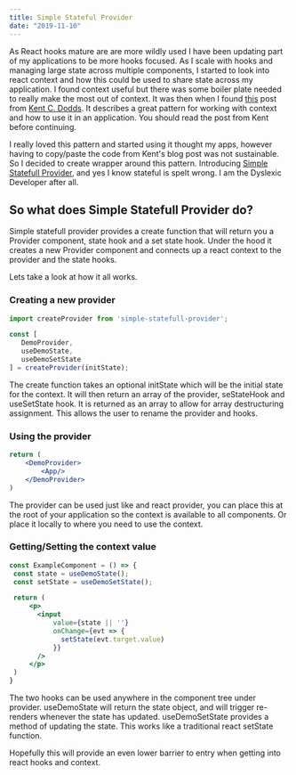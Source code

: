 ```yaml
---
title: Simple Stateful Provider
date: "2019-11-10"
---
```


As React hooks mature are are more wildly used I have been updating part of my applications to be more hooks focused. 
As I scale with hooks and managing large state across multiple components, I started to look into react context and how this 
could be used to share state across my application. I found context useful but there was some boiler plate needed to really 
make the most out of context. It was then when I found [this](https://kentcdodds.com/blog/how-to-use-react-context-effectively) 
post from [Kent C. Dodds](https://twitter.com/kentcdodds/). It describes a great pattern for working with context and how to 
use it in an application. You should read the post from Kent before continuing. 

I really loved this pattern and started using it thought my apps, however having to copy/paste the code from Kent's blog post 
was not sustainable. So I decided to create wrapper around this pattern. Introducing [Simple Statefull Provider](https://www.npmjs.com/package/simple-statefull-provider), and yes I know
 stateful is spelt wrong. I am the Dyslexic Developer after all. 
 
 ## So what does Simple Statefull Provider do?
 
 Simple statefull provider provides a create function that will return you a Provider component, state hook and a set state hook. 
 Under the hood it creates a new Provider component and connects up a react context to the provider and the state hooks. 
 
 Lets take a look at how it all works. 
 
 ### Creating a new provider 
 
 ```js
 import createProvider from 'simple-statefull-provider';

const [
    DemoProvider,
    useDemoState,
    useDemoSetState
] = createProvider(initState);
```

The create function takes an optional initState which will be the initial state for the context. It will then return an array 
of the provider, seStateHook and useSetState hook. It is returned as an array to allow for array destructuring assignment. This 
allows the user to rename the provider and hooks. 

### Using the provider 

```jsx
return (
    <DemoProvider>
        <App/>
    </DemoProvider>
)
```

The provider can be used just like and react provider, you can place this at the root of your application so the context is 
 available to all components. Or place it locally to where you need to use the context.
 
 ### Getting/Setting the context value 
 
 ```jsx
 const ExampleComponent = () => {
  const state = useDemoState();
  const setState = useDemoSetState();

  return (
      <p>
        <input
            value={state || ''}
            onChange={evt => {
              setState(evt.target.value)
            }}
        />
      </p>
  )
}
 ```     
 
 The two hooks can be used anywhere in the component tree under provider. useDemoState will return the state object, and 
 will trigger re-renders whenever the state has updated. useDemoSetState provides a method of updating the state. This works 
 like a traditional react setState function.
 
 Hopefully this will provide an even lower barrier to entry when getting into react hooks and context.        
